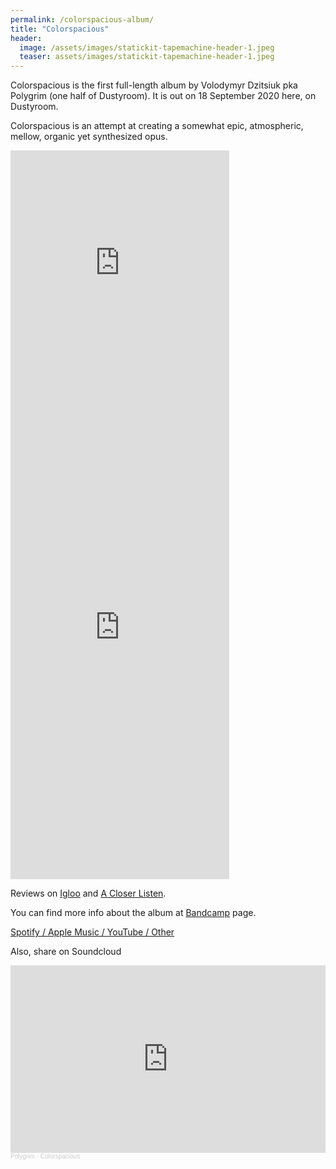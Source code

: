```yaml
---
permalink: /colorspacious-album/
title: "Colorspacious"
header:
  image: /assets/images/statickit-tapemachine-header-1.jpeg
  teaser: assets/images/statickit-tapemachine-header-1.jpeg
---
```


Colorspacious is the first full-length album by Volodymyr Dzitsiuk pka Polygrim (one half of Dustyroom). It is out on 18 September 2020 here, on Dustyroom.  

Colorspacious is an attempt at creating a somewhat epic, atmospheric, mellow, organic yet synthesized opus.  

<iframe src="https://open.spotify.com/embed/album/5mhT7EHENPIKl9lmcvV0Hy" width="350" height="380" frameborder="0" allowtransparency="true" allow="encrypted-media"></iframe>

<iframe style="border: 0; width: 350px; height: 786px;" src="https://bandcamp.com/EmbeddedPlayer/album=445480109/size=large/bgcol=333333/linkcol=0f91ff/transparent=true/" seamless><a href="https://polygrim.bandcamp.com/album/colorspacious">Colorspacious by Polygrim</a></iframe>

Reviews on [Igloo](https://igloomag.com/reviews/polygrim-colorspacious) and [A Closer Listen](https://acloserlisten.com/2020/09/17/polygrim-colorspacious/).  

You can find more info about the album at [Bandcamp](https://polygrim.bandcamp.com/album/colorspacious) page.  

[Spotify / Apple Music / YouTube / Other](https://distrokid.com/hyperfollow/polygrim/colorspacious)

Also, share on Soundcloud  
<iframe width="100%" height="300" scrolling="no" frameborder="no" allow="autoplay" src="https://w.soundcloud.com/player/?url=https%3A//api.soundcloud.com/playlists/1130726488&color=%23ff5500&auto_play=false&hide_related=false&show_comments=true&show_user=true&show_reposts=false&show_teaser=true&visual=true"></iframe><div style="font-size: 10px; color: #cccccc;line-break: anywhere;word-break: normal;overflow: hidden;white-space: nowrap;text-overflow: ellipsis; font-family: Interstate,Lucida Grande,Lucida Sans Unicode,Lucida Sans,Garuda,Verdana,Tahoma,sans-serif;font-weight: 100;"><a href="https://soundcloud.com/polygrim" title="Polygrim" target="_blank" style="color: #cccccc; text-decoration: none;">Polygrim</a> · <a href="https://soundcloud.com/polygrim/sets/colorspacious" title="Colorspacious" target="_blank" style="color: #cccccc; text-decoration: none;">Colorspacious</a></div>